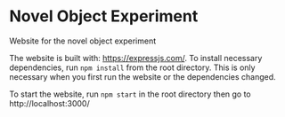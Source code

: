 # Novel Object Experiment

Website for the novel object experiment

The website is built with: https://expressjs.com/.
To install necessary dependencies, run `npm install` from the root directory. This is only necessary when you first run the website or the dependencies changed.

To start the website, run `npm start` in the root directory then go to http://localhost:3000/

